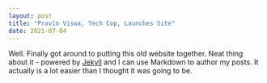 ```yaml
---
layout: post
title: "Pravin Viswa, Tech Cop, Launches Site"
date: 2021-07-04
---
```


Well. Finally got around to putting this old website together. Neat thing about it - powered by [Jekyll](http://jekyllrb.com) and I can use Markdown to author my posts. It actually is a lot easier than I thought it was going to be.

